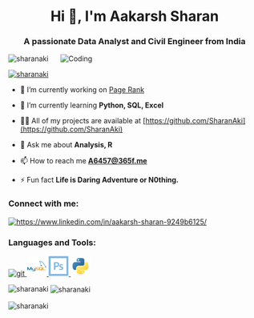 <h1 align="center">Hi 👋, I'm Aakarsh Sharan</h1>
<h3 align="center">A passionate Data Analyst and Civil Engineer from India</h3>
<img align="right" alt="Coding" width="400" src="https://i.pinimg.com/originals/91/fc/54/91fc549c130f969b61afa9065ad2132d.gif">
<p align="left"> <img src="https://komarev.com/ghpvc/?username=sharanaki&label=Profile%20views&color=0e75b6&style=flat" alt="sharanaki" /> </p>

<p align="left"> <a href="https://github.com/ryo-ma/github-profile-trophy"><img src="https://github-profile-trophy.vercel.app/?username=sharanaki" alt="sharanaki" /></a> </p>

- 🔭 I’m currently working on [Page Rank](https://github.com/SharanAki/Page-Rank)

- 🌱 I’m currently learning **Python, SQL, Excel**

- 👨‍💻 All of my projects are available at [https://github.com/SharanAki](https://github.com/SharanAki)

- 💬 Ask me about **Analysis, R**

- 📫 How to reach me **A6457@365f.me**

- ⚡ Fun fact **Life is Daring Adventure or N0thing.**

<h3 align="left">Connect with me:</h3>
<p align="left">
<a href="https://linkedin.com/in/https://www.linkedin.com/in/aakarsh-sharan-9249b6125/" target="blank"><img align="center" src="https://raw.githubusercontent.com/rahuldkjain/github-profile-readme-generator/master/src/images/icons/Social/linked-in-alt.svg" alt="https://www.linkedin.com/in/aakarsh-sharan-9249b6125/" height="30" width="40" /></a>
</p>

<h3 align="left">Languages and Tools:</h3>
<p align="left"> <a href="https://git-scm.com/" target="_blank" rel="noreferrer"> <img src="https://www.vectorlogo.zone/logos/git-scm/git-scm-icon.svg" alt="git" width="40" height="40"/> </a> <a href="https://www.mysql.com/" target="_blank" rel="noreferrer"> <img src="https://raw.githubusercontent.com/devicons/devicon/master/icons/mysql/mysql-original-wordmark.svg" alt="mysql" width="40" height="40"/> </a> <a href="https://www.photoshop.com/en" target="_blank" rel="noreferrer"> <img src="https://raw.githubusercontent.com/devicons/devicon/master/icons/photoshop/photoshop-line.svg" alt="photoshop" width="40" height="40"/> </a> <a href="https://www.python.org" target="_blank" rel="noreferrer"> <img src="https://raw.githubusercontent.com/devicons/devicon/master/icons/python/python-original.svg" alt="python" width="40" height="40"/> </a> </p>

<p><img align="left" src="https://github-readme-stats.vercel.app/api/top-langs?username=sharanaki&show_icons=true&locale=en&layout=compact" alt="sharanaki" /></p>

<p>&nbsp;<img align="center" src="https://github-readme-stats.vercel.app/api?username=sharanaki&show_icons=true&locale=en" alt="sharanaki" /></p>

<p><img align="center" src="https://github-readme-streak-stats.herokuapp.com/?user=sharanaki&" alt="sharanaki" /></p>
